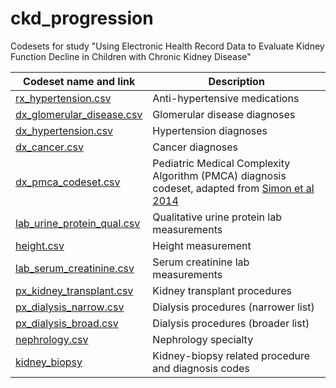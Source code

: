 # ckd_progression

Codesets for study "Using Electronic Health Record Data to Evaluate Kidney Function Decline in Children with Chronic Kidney Disease"

| Codeset name and link       | Description |
|-----------------------------|-------------|
| [rx_hypertension.csv](https://github.com/PEDSnet/ckd_progression/blob/main/codesets/rx_hypertension.csv)                  | Anti-hypertensive medications                                                                                                               |
| [dx_glomerular_disease.csv](https://github.com/PEDSnet/ckd_progression/blob/main/codesets/dx_glomerular_disease.csv)      | Glomerular disease diagnoses                                                                                                                |
| [dx_hypertension.csv](https://github.com/PEDSnet/ckd_progression/blob/main/codesets/dx_hypertension.csv)                  | Hypertension diagnoses                                                                                                                      |
| [dx_cancer.csv](https://github.com/PEDSnet/ckd_progression/blob/main/codesets/dx_cancer.csv)                              | Cancer diagnoses                                                                                                                            |
| [dx_pmca_codeset.csv](https://github.com/PEDSnet/ckd_progression/blob/main/codesets/dx_pmca_codeset.csv)                  | Pediatric Medical Complexity Algorithm (PMCA) diagnosis codeset, adapted from [Simon et al 2014](https://pubmed.ncbi.nlm.nih.gov/24819580/) |
| [lab_urine_protein_qual.csv](%3Chttps://github.com/PEDSnet/ckd_progression/blob/main/codesets/lab_urine_protein_qual.csv) | Qualitative urine protein lab measurements                                                                                                  |
| [height.csv](https://github.com/PEDSnet/ckd_progression/blob/main/codesets/height.csv)                                    | Height measurement                                                                                                                          |
| [lab_serum_creatinine.csv](https://github.com/PEDSnet/ckd_progression/blob/main/codesets/lab_serum_creatinine.csv)        | Serum creatinine lab measurements                                                                                                           |
| [px_kidney_transplant.csv](https://github.com/PEDSnet/ckd_progression/blob/main/codesets/px_kidney_transplant.csv)        | Kidney transplant procedures                                                                                                                |
| [px_dialysis_narrow.csv](https://github.com/PEDSnet/ckd_progression/blob/main/codesets/px_dialysis_narrow.csv)            | Dialysis procedures (narrower list)                                                                                                         |
| [px_dialysis_broad.csv](https://github.com/PEDSnet/ckd_progression/blob/main/codesets/px_dialysis_broad.csv)              | Dialysis procedures (broader list)                                                                                                          |
| [nephrology.csv](https://github.com/PEDSnet/ckd_progression/blob/main/codesets/nephrology.csv)                            | Nephrology specialty                                                                                                                        |
| [kidney_biopsy](https://github.com/PEDSnet/ckd_progression/blob/main/codesets/kidney_biopsy/)                             | Kidney-biopsy related procedure and diagnosis codes                                                                                         |
